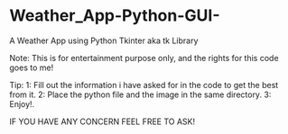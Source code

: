 # Weather_App-Python-GUI-

A Weather App using Python Tkinter aka tk Library

Note: This is for entertainment purpose only, and the rights for this code goes to me!

Tip: 
1: Fill out the information i have asked for in the code to get the best from it.
2: Place the python file and the image in the same directory.
3: Enjoy!.

IF YOU HAVE ANY CONCERN FEEL FREE TO ASK!
